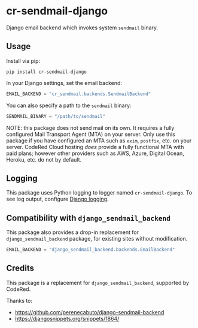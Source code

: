 # cr-sendmail-django

Django email backend which invokes system `sendmail` binary.


## Usage

Install via pip:

```
pip install cr-sendmail-django
```

In your Django settings, set the email backend:

```python
EMAIL_BACKEND = "cr_sendmail.backends.SendmailBackend"
```

You can also specify a path to the `sendmail` binary:

```python
SENDMAIL_BINARY = "/path/to/sendmail"
```

NOTE: this package does not send mail on its own. It requires a fully configured Mail Transport Agent (MTA) on your server. Only use this package if you have configured an MTA such as `exim`, `postfix`, etc. on your server. CodeRed Cloud hosting *does* provide a fully functional MTA with paid plans; however other providers such as AWS, Azure, Digital Ocean, Heroku, etc. do not by default.

## Logging

This package uses Python logging to logger named `cr-sendmail-django`. To see log output, configure [Django logging](https://docs.djangoproject.com/en/stable/howto/logging/).


## Compatibility with `django_sendmail_backend`

This package also provides a drop-in replacement for `django_sendmail_backend` package, for existing sites without modification.

```python
EMAIL_BACKEND = "django_sendmail_backend.backends.EmailBackend"
```

## Credits

This package is a replacement for `django_sendmail_backend`, supported by CodeRed.

Thanks to:
* https://github.com/perenecabuto/django-sendmail-backend
* https://djangosnippets.org/snippets/1864/
